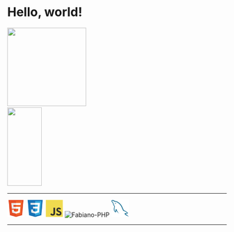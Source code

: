 # Hello, world!
<div>
    <img height="180em" width="60%" src="https://github-readme-stats.vercel.app/api?username=fabianoomendes&theme=great-gatsby&show_icons=true">
    <img height="180em" width="39.5%" src="https://github-readme-stats.vercel.app/api/top-langs/?username=fabianoomendes&layout=compact&theme=great-gatsby&langs_count=16">
</div>
<hr>
<div>   
    <img alt="Fabiano-HTML" width="40" src="https://github.com/devicons/devicon/blob/master/icons/html5/html5-original.svg">
    <img alt="Fabiano-CSS" width="40" src="https://github.com/devicons/devicon/blob/master/icons/css3/css3-original.svg">
    <img alt="Fabiano-JS" width="40" src="https://github.com/devicons/devicon/blob/master/icons/javascript/javascript-original.svg">
    <img alt="Fabiano-PHP" width="40" height="40" src="https://github.com/fabianoomendes/fabianoomendes/blob/main/icons/php.png">
    <img alt="Fabiano-MySQL" width="40" src="https://github.com/devicons/devicon/blob/master/icons/mysql/mysql-original.svg">
</div>
<hr/>
